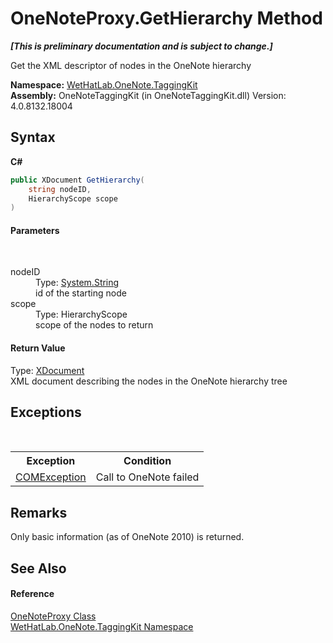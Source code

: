 # OneNoteProxy.GetHierarchy Method 
 _**\[This is preliminary documentation and is subject to change.\]**_

Get the XML descriptor of nodes in the OneNote hierarchy

**Namespace:**&nbsp;<a href="4e00c8ac-fc03-0e6d-d2fd-b2c7565a9aa0">WetHatLab.OneNote.TaggingKit</a><br />**Assembly:**&nbsp;OneNoteTaggingKit (in OneNoteTaggingKit.dll) Version: 4.0.8132.18004

## Syntax

**C#**<br />
``` C#
public XDocument GetHierarchy(
	string nodeID,
	HierarchyScope scope
)
```


#### Parameters
&nbsp;<dl><dt>nodeID</dt><dd>Type: <a href="http://msdn2.microsoft.com/en-us/library/s1wwdcbf" target="_blank">System.String</a><br />id of the starting node</dd><dt>scope</dt><dd>Type: HierarchyScope<br />scope of the nodes to return</dd></dl>

#### Return Value
Type: <a href="http://msdn2.microsoft.com/en-us/library/bb345449" target="_blank">XDocument</a><br />XML document describing the nodes in the OneNote hierarchy tree

## Exceptions
&nbsp;<table><tr><th>Exception</th><th>Condition</th></tr><tr><td><a href="http://msdn2.microsoft.com/en-us/library/02hkayhc" target="_blank">COMException</a></td><td>Call to OneNote failed</td></tr></table>

## Remarks
Only basic information (as of OneNote 2010) is returned.

## See Also


#### Reference
<a href="a46a793f-b110-250f-657a-ecb64aa3bbf7">OneNoteProxy Class</a><br /><a href="4e00c8ac-fc03-0e6d-d2fd-b2c7565a9aa0">WetHatLab.OneNote.TaggingKit Namespace</a><br />